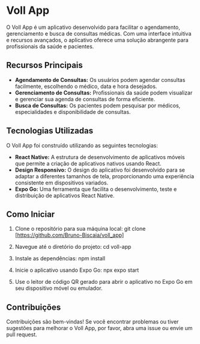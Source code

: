 # Voll App

O Voll App é um aplicativo desenvolvido para facilitar o agendamento, gerenciamento e busca de consultas médicas. Com uma interface intuitiva e recursos avançados, o aplicativo oferece uma solução abrangente para profissionais da saúde e pacientes.

## Recursos Principais

- **Agendamento de Consultas:** Os usuários podem agendar consultas facilmente, escolhendo o médico, data e hora desejados.
- **Gerenciamento de Consultas:** Profissionais da saúde podem visualizar e gerenciar sua agenda de consultas de forma eficiente.
- **Busca de Consultas:** Os pacientes podem pesquisar por médicos, especialidades e disponibilidade de consultas.

## Tecnologias Utilizadas

O Voll App foi construído utilizando as seguintes tecnologias:

- **React Native:** A estrutura de desenvolvimento de aplicativos móveis que permite a criação de aplicativos nativos usando React.
- **Design Responsivo:** O design do aplicativo foi desenvolvido para se adaptar a diferentes tamanhos de tela, proporcionando uma experiência consistente em dispositivos variados.
- **Expo Go:** Uma ferramenta que facilita o desenvolvimento, teste e distribuição de aplicativos React Native.

## Como Iniciar

1. Clone o repositório para sua máquina local:
git clone [https://github.com/Bruno-Biscaia/voll_app]

2. Navegue até o diretório do projeto:
cd voll-app

3. Instale as dependências:
npm install

4. Inicie o aplicativo usando Expo Go:
npx expo start

5. Use o leitor de código QR gerado para abrir o aplicativo no Expo Go em seu dispositivo móvel ou emulador.

## Contribuições

Contribuições são bem-vindas! Se você encontrar problemas ou tiver sugestões para melhorar o Voll App, por favor, abra uma issue ou envie um pull request.

